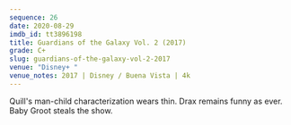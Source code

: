 ```yaml
---
sequence: 26
date: 2020-08-29
imdb_id: tt3896198
title: Guardians of the Galaxy Vol. 2 (2017)
grade: C+
slug: guardians-of-the-galaxy-vol-2-2017
venue: "Disney+ "
venue_notes: 2017 | Disney / Buena Vista | 4k
---
```


Quill's man-child characterization wears thin. Drax remains funny as ever. Baby Groot steals the show.
